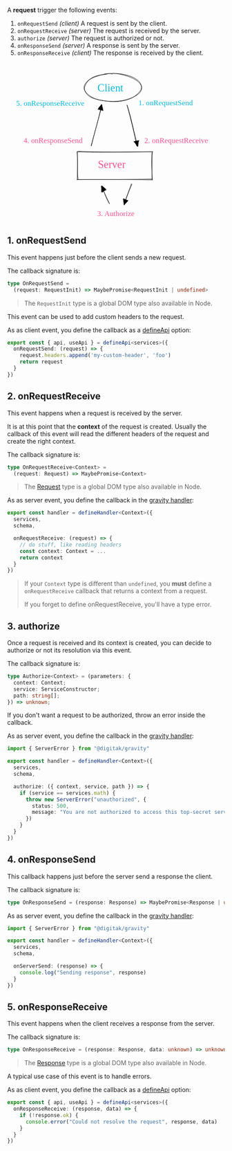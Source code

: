 A **request** trigger the following events:

1. `onRequestSend` *(client)* A request is sent by the client.
2. `onRequestReceive` *(server)* The request is received by the server.
3. `authorize` *(server)* The request is authorized or not.
4. `onResponseSend` *(server)* A response is sent by the server.
5. `onResponseReceive` *(client)* The response is received by the client.

<br>

<svg version="1.1" xmlns="http://www.w3.org/2000/svg" viewBox="0 0 576.692138671875 403.95518493652344" width="100%">
  <g stroke-linecap="round"><g transform="translate(318.4370006030615 93.5234350146954) rotate(0 12.978001062782027 53.71969838940424)"><path d="M-1.09 -0.66 C8.61 34.62, 17.94 72.19, 25.07 107.88 M-0.44 0.27 C9.12 29.77, 15.31 60.56, 27.04 108.1" stroke="#000000" stroke-width="1" fill="none"></path></g><g transform="translate(318.4370006030615 93.5234350146954) rotate(0 12.978001062782027 53.71969838940424)"><path d="M25.81 109.72 L18.65 96.56 L30 93.21 L28.63 109.38" stroke="none" stroke-width="0" fill="#000000" fill-rule="evenodd"></path><path d="M26.23 107.61 C23.88 102.64, 21.09 99.6, 16.86 96.53 M26.71 108.31 C25 104.78, 21.52 101.96, 18.34 96.7 M17.29 96.4 C20.62 96.06, 24.84 93.13, 31.25 94.19 M18.3 96.34 C20.74 96.26, 24.6 95.08, 29.95 94 M29.28 93.86 C29.36 97.51, 26.89 105.22, 26.73 108.46 M30.33 93.81 C28.85 98.5, 27.81 102.61, 27.57 107.63 M27.04 108.1 C27.04 108.1, 27.04 108.1, 27.04 108.1 M27.04 108.1 C27.04 108.1, 27.04 108.1, 27.04 108.1" stroke="#000000" stroke-width="1" fill="none"></path></g></g><g transform="translate(239.267578125 31.710128784179688) rotate(0 38.5 18)"><text x="0" y="25" font-family="Virgil, Segoe UI Emoji" font-size="28px" fill="#0fb9de" text-anchor="start" style="white-space: pre;" direction="ltr">Client</text></g><g transform="translate(240.54229736328125 235.2177276611328) rotate(0 44 18)"><text x="0" y="25" font-family="Virgil, Segoe UI Emoji" font-size="28px" fill="#fd5591" text-anchor="start" style="white-space: pre;" direction="ltr">Server</text></g><g transform="translate(226.96551513671875 368.95518493652344) rotate(0 61 12.5)"><text x="61" y="18" font-family="Virgil, Segoe UI Emoji" font-size="20px" fill="#fd5591" text-anchor="middle" style="white-space: pre;" direction="ltr">3. Authorize</text></g><g transform="translate(30.9022216796875 174.9910125732422) rotate(0 90.5 12.5)"><text x="90.5" y="18" font-family="Virgil, Segoe UI Emoji" font-size="20px" fill="#fd5591" text-anchor="middle" style="white-space: pre;" direction="ltr">4. onResponseSend</text></g><g transform="translate(10 77.08723449707031) rotate(0 104 12.5)"><text x="104" y="18" font-family="Virgil, Segoe UI Emoji" font-size="20px" fill="#0fb9de" text-anchor="middle" style="white-space: pre;" direction="ltr">5. onResponseReceive</text></g><g stroke-linecap="round" transform="translate(186.11016845703125 216.90708923339844) rotate(0 99.10494995117188 36.86724853515625)"><path d="M1.75 -1.12 C60.1 1, 117.13 0.86, 199.71 -0.01 M0.75 -0.01 C60.32 1.94, 119.8 0.38, 198.5 -0.32 M197.6 1.53 C196.34 18.41, 196.49 38.88, 199 74.46 M198.9 -0.46 C197.8 16.02, 197.93 32.84, 197.32 73.25 M197.18 71.95 C127.91 73.88, 54.77 72.7, -0.9 73.37 M198.01 74.3 C151.06 73.2, 101.37 73.2, -0.78 73.46 M1.93 73.1 C-1.02 55.03, 1.83 37.87, -1.03 -0.42 M-0.56 74.12 C-0.42 47.81, 1.09 19.85, -0.31 -0.85" stroke="#000000" stroke-width="1" fill="none"></path></g><g stroke-linecap="round" transform="translate(204.0133056640625 10) rotate(0 75.912841796875 37.236106872558594)"><path d="M52.76 1.48 C63.59 -0.76, 79.79 -0.9, 92.08 0.29 C104.36 1.47, 117.18 4.66, 126.46 8.59 C135.73 12.51, 143.58 17.93, 147.73 23.84 C151.88 29.75, 153.58 37.98, 151.34 44.03 C149.1 50.08, 142.21 55.67, 134.28 60.15 C126.36 64.63, 115.03 68.71, 103.79 70.91 C92.54 73.11, 79.01 74, 66.83 73.36 C54.64 72.72, 40.65 70.66, 30.66 67.09 C20.67 63.51, 12.06 57.26, 6.88 51.89 C1.7 46.51, -1.33 40.68, -0.41 34.84 C0.51 29, 5.59 21.82, 12.39 16.83 C19.2 11.85, 32.83 7.43, 40.42 4.92 C48.01 2.41, 54.53 2.47, 57.95 1.77 C61.37 1.08, 60.7 0.36, 60.96 0.75 M74.82 -0.46 C86.39 -0.98, 98.98 2.2, 109.51 5.21 C120.05 8.23, 130.98 12.75, 138.06 17.64 C145.13 22.53, 151.04 28.92, 151.96 34.56 C152.87 40.21, 148.7 46.15, 143.54 51.52 C138.38 56.88, 130.56 62.98, 121 66.75 C111.45 70.52, 98.48 73.45, 86.23 74.15 C73.97 74.84, 59.13 72.98, 47.47 70.92 C35.82 68.86, 23.98 66.18, 16.31 61.79 C8.64 57.4, 3.17 50.67, 1.45 44.58 C-0.27 38.5, 1.95 31.27, 6.01 25.26 C10.06 19.26, 16.66 12.68, 25.76 8.54 C34.87 4.41, 52.94 1.82, 60.64 0.47 C68.34 -0.88, 69.72 0.19, 71.96 0.45 C74.2 0.72, 73.73 1.46, 74.08 2.06" stroke="#000000" stroke-width="1" fill="none"></path></g><g stroke-linecap="round"><g transform="translate(328.9124302234186 301.58714294433594) rotate(0 -8.853730902625045 27.39885976165533)"><path d="M1.84 1.06 C-3.53 12.83, -9.08 25.61, -18.98 55.27 M0.15 -0.47 C-3.41 11.94, -9.16 23.99, -19.55 55.05" stroke="#000000" stroke-width="1" fill="none"></path></g><g transform="translate(328.9124302234186 301.58714294433594) rotate(0 -8.853730902625045 27.39885976165533)"><path d="M-19.25 55.24 L-21.18 38.58 L-8.58 45.33 L-19.03 56.14" stroke="none" stroke-width="0" fill="#000000" fill-rule="evenodd"></path><path d="M-18.17 55.84 C-18.95 50.9, -19.83 46.76, -20.48 40.86 M-19.43 54.7 C-19.54 51.6, -20.87 48.19, -20.9 40.7 M-22.11 40.83 C-17.64 40.91, -14 42.61, -10.05 44.8 M-20.92 39.81 C-16.7 41.15, -11.21 43.33, -9.09 43.78 M-8.58 43.65 C-11.72 47.62, -17.54 50.47, -19.39 54.35 M-9.44 43.95 C-13.37 47.62, -16.94 52.5, -18.89 55.08 M-19.55 55.05 C-19.55 55.05, -19.55 55.05, -19.55 55.05 M-19.55 55.05 C-19.55 55.05, -19.55 55.05, -19.55 55.05" stroke="#000000" stroke-width="1" fill="none"></path></g></g><g stroke-linecap="round"><g transform="translate(270.0489291443222 353.4542718231678) rotate(0 -9.694988199872967 -23.163457058370113)"><path d="M0.84 0.98 C-7.02 -12.54, -11.9 -25.07, -19.61 -47.31 M0.8 0.03 C-4.64 -10.89, -9.25 -21.14, -20.23 -45.39" stroke="#000000" stroke-width="1" fill="none"></path></g><g transform="translate(270.0489291443222 353.4542718231678) rotate(0 -9.694988199872967 -23.163457058370113)"><path d="M-18.36 -46.73 L-7.51 -37.31 L-18.51 -28.77 L-20.63 -43.68" stroke="none" stroke-width="0" fill="#000000" fill-rule="evenodd"></path><path d="M-19.6 -44.65 C-18.11 -42, -14.37 -38.82, -9.13 -36.98 M-19.63 -45.37 C-17.82 -43.49, -15.42 -41.23, -9.59 -35.54 M-7.66 -35.52 C-12.13 -34.22, -14.86 -32.59, -19.19 -30.28 M-9.31 -35.92 C-12.35 -34.68, -15.2 -32.39, -20.21 -30.6 M-20.17 -30.25 C-20.46 -35.94, -19.93 -38.42, -19.84 -44.58 M-19.68 -30.02 C-20.5 -36.35, -19.59 -41.99, -20.95 -45.16 M-20.23 -45.39 C-20.23 -45.39, -20.23 -45.39, -20.23 -45.39 M-20.23 -45.39 C-20.23 -45.39, -20.23 -45.39, -20.23 -45.39" stroke="#000000" stroke-width="1" fill="none"></path></g></g><g stroke-linecap="round"><g transform="translate(222.56342635654346 200.6621551513672) rotate(0 14.398049883920862 -53.78677545682103)"><path d="M0.37 0.69 C10.07 -39.47, 21.55 -78.92, 29.01 -107.18 M-0.22 0.13 C10.28 -38.61, 21.19 -74.79, 27.36 -108.26" stroke="#000000" stroke-width="1" fill="none"></path></g><g transform="translate(222.56342635654346 200.6621551513672) rotate(0 14.398049883920862 -53.78677545682103)"><path d="M28.38 -108.34 L31.88 -91.76 L18.16 -98.29 L27.3 -109.75" stroke="none" stroke-width="0" fill="#000000" fill-rule="evenodd"></path><path d="M27.63 -107.75 C29.25 -102.82, 31.33 -97.46, 31.22 -92.75 M27.19 -108.17 C27.98 -103.99, 29.99 -98.06, 29.97 -93.56 M31.34 -94.2 C27.8 -93.84, 23.95 -95.1, 18.36 -97.1 M31.01 -93.29 C26.16 -94.4, 21.62 -94.99, 17.83 -95.75 M19.02 -97.69 C21.87 -99.82, 21.9 -103.45, 28.78 -108.18 M18.68 -96.21 C20.76 -100.02, 23.35 -102.49, 26.86 -107.67 M27.36 -108.26 C27.36 -108.26, 27.36 -108.26, 27.36 -108.26 M27.36 -108.26 C27.36 -108.26, 27.36 -108.26, 27.36 -108.26" stroke="#000000" stroke-width="1" fill="none"></path></g></g><g transform="translate(347.732666015625 76.24742126464844) rotate(0 83 12.5)"><text x="0" y="18" font-family="Virgil, Segoe UI Emoji" font-size="20px" fill="#0fb9de" text-anchor="start" style="white-space: pre;" direction="ltr">1. onRequestSend</text></g><g transform="translate(363.692138671875 175.4894561767578) rotate(0 101.5 12.5)"><text x="0" y="18" font-family="Virgil, Segoe UI Emoji" font-size="20px" fill="#fd5591" text-anchor="start" style="white-space: pre;" direction="ltr">2. onRequestReceive</text></g></svg>


## 1. onRequestSend

This event happens just before the client sends a new request.

The callback signature is:

```ts
type OnRequestSend =
  (request: RequestInit) => MaybePromise<RequestInit | undefined>
```

> The `RequestInit` type is a global DOM type also available in Node.

This event can be used to add custom headers to the request.

As as client event, you define the callback as a [defineApi](/documentation/usage/project-structure#/api.ts) option:

```ts
export const { api, useApi } = defineApi<services>({
  onRequestSend: (request) => {
    request.headers.append('my-custom-header', 'foo')
    return request
  }
})
```


## 2. onRequestReceive 

This event happens when a request is received by the server.

It is at this point that the **context** of the request is created. Usually the callback of this event will read the different headers of the request and create the right context.

The callback signature is:

```ts
type OnRequestReceive<Context> =
  (request: Request) => MaybePromise<Context>
```

> The [Request](https://developer.mozilla.org/en-US/docs/Web/API/Request/Request) type is a global DOM type also available in Node.


As as server event, you define the callback in the [gravity handler](/documentation/usage/project-structure#server-entry-file):

```ts
export const handler = defineHandler<Context>({
  services,
  schema,

  onRequestReceive: (request) => {
    // do stuff, like reading headers
    const context: Context = ...
    return context
  }
})
```

> If your `Context` type is different than `undefined`, you **must** define a `onRequestReceive` callback that returns a context from a request.
>
> If you forget to define onRequestReceive, you'll have a type error.

## 3. authorize

Once a request is received and its context is created, you can decide to authorize or not its resolution via this event.

The callback signature is:

```ts
type Authorize<Context> = (parameters: {
  context: Context;
  service: ServiceConstructor;
  path: string[];
}) => unknown;
```

If you don't want a request to be authorized, throw an error inside the callback.

As as server event, you define the callback in the [gravity handler](/documentation/usage/project-structure#server-entry-file):

```ts
import { ServerError } from "@digitak/gravity"

export const handler = defineHandler<Context>({
  services,
  schema,

  authorize: ({ context, service, path }) => {
    if (service == services.math) {
      throw new ServerError("unauthorized", {
        status: 500,
        message: "You are not authorized to access this top-secret service.",
      })
    }
  }
})
```

## 4. onResponseSend

This callback happens just before the server send a response the client.

The callback signature is:

```ts
type OnResponseSend = (response: Response) => MaybePromise<Response | undefined>
```

As as server event, you define the callback in the [gravity handler](/documentation/usage/project-structure#server-entry-file):

```ts
import { ServerError } from "@digitak/gravity"

export const handler = defineHandler<Context>({
  services,
  schema,

  onServerSend: (response) => {
    console.log("Sending response", response)
  }
})
```

## 5. onResponseReceive

This event happens when the client receives a response from the server.


The callback signature is:

```ts
type OnResponseReceive = (response: Response, data: unknown) => unknown
```

> The [Response](https://developer.mozilla.org/en-US/docs/Web/API/Response) type is a global DOM type also available in Node.

A typical use case of this event is to handle errors.

As as client event, you define the callback as a [defineApi](/documentation/usage/project-structure#/api.ts) option:

```ts
export const { api, useApi } = defineApi<services>({
  onResponseReceive: (response, data) => {
    if (!response.ok) {
      console.error("Could not resolve the request", response, data)
    }
  }
})
```

